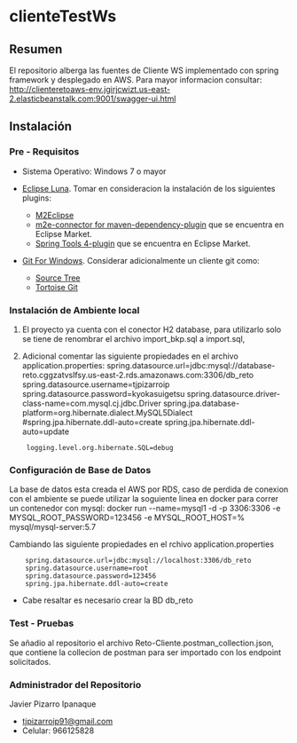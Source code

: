 # clienteTestWs

## Resumen ##
El repositorio alberga las fuentes de Cliente WS implementado con spring framework y desplegado en AWS.
Para mayor informacion consultar: http://clienteretoaws-env.jgirjcwizt.us-east-2.elasticbeanstalk.com:9001/swagger-ui.html

## Instalación ##

### Pre - Requisitos ###

* Sistema Operativo: Windows 7 o mayor
+ [Eclipse Luna](https://www.eclipse.org/ide/). Tomar en consideracion la instalación de los siguientes plugins:
    * [M2Eclipse](http://www.eclipse.org/m2e/)
    * [m2e-connector for maven-dependency-plugin](https://marketplace.eclipse.org/content/m2e-connector-maven-dependency-plugin) que se encuentra en Eclipse Market.
	* [Spring Tools 4-plugin](https://marketplace.eclipse.org/content/spring-tools-4-spring-boot-aka-spring-tool-suite-4) que se encuentra en Eclipse Market.
	
+ [Git For Windows](https://msysgit.github.io/). Considerar adicionalmente un cliente git como:
    * [Source Tree](https://www.sourcetreeapp.com/)
    * [Tortoise Git](https://code.google.com/p/tortoisegit/)
	
### Instalación de Ambiente local ###

1. El proyecto ya cuenta con el conector H2 database, para utilizarlo solo se tiene de renombrar el archivo import_bkp.sql a import.sql,
2. Adicional comentar las siguiente propiedades en el archivo application.properties:
		spring.datasource.url=jdbc:mysql://database-reto.cggzatvslfsy.us-east-2.rds.amazonaws.com:3306/db_reto
		spring.datasource.username=tjpizarroip
		spring.datasource.password=kyokasuigetsu
		spring.datasource.driver-class-name=com.mysql.cj.jdbc.Driver
		spring.jpa.database-platform=org.hibernate.dialect.MySQL5Dialect
		#spring.jpa.hibernate.ddl-auto=create
		spring.jpa.hibernate.ddl-auto=update

		logging.level.org.hibernate.SQL=debug

### Configuración de Base de Datos ###

La base de datos esta creada el AWS por RDS, caso de perdida de conexion con el ambiente se puede utilizar la soguiente linea en docker para correr un contenedor con mysql:
	docker run --name=mysql1 -d -p 3306:3306 -e MYSQL_ROOT_PASSWORD=123456 -e MYSQL_ROOT_HOST=% mysql/mysql-server:5.7

Cambiando las siguiente propiedades en el rchivo application.properties

		spring.datasource.url=jdbc:mysql://localhost:3306/db_reto
		spring.datasource.username=root
		spring.datasource.password=123456
		spring.jpa.hibernate.ddl-auto=create

* Cabe resaltar es necesario crear la BD db_reto


### Test - Pruebas ###

Se añadio al repositorio el archivo Reto-Cliente.postman_collection.json, que contiene la collecion de postman para ser importado con los endpoint solicitados.


### Administrador del Repositorio ###

Javier Pizarro Ipanaque

* tjpizarroip91@gmail.com
* Celular: 966125828


